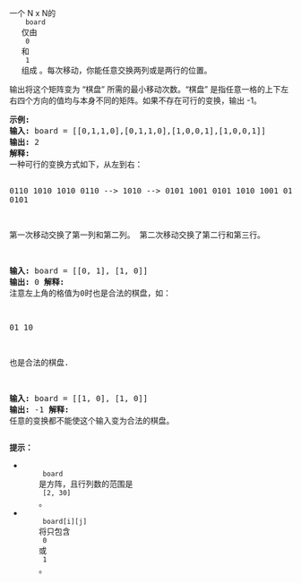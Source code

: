 <html>
 <body>
  <p>
   一个 N x N的
   <code>
    board
   </code>
   仅由
   <code>
    0
   </code>
   和
   <code>
    1
   </code>
   组成 。每次移动，你能任意交换两列或是两行的位置。
  </p>
  <p>
   输出将这个矩阵变为 “棋盘” 所需的最小移动次数。“棋盘” 是指任意一格的上下左右四个方向的值均与本身不同的矩阵。如果不存在可行的变换，输出 -1。
  </p>
  <pre><strong>示例:</strong>
<strong>输入:</strong> board = [[0,1,1,0],[0,1,1,0],[1,0,0,1],[1,0,0,1]]
<strong>输出:</strong> 2
<strong>解释:</strong>
一种可行的变换方式如下，从左到右：

0110     1010     1010
0110 --&gt; 1010 --&gt; 0101
1001     0101     1010
1001     0101     0101

第一次移动交换了第一列和第二列。
第二次移动交换了第二行和第三行。


<strong>输入:</strong> board = [[0, 1], [1, 0]]
<strong>输出:</strong> 0
<strong>解释:</strong>
注意左上角的格值为0时也是合法的棋盘，如：

01
10

也是合法的棋盘.

<strong>输入:</strong> board = [[1, 0], [1, 0]]
<strong>输出:</strong> -1
<strong>解释:</strong>
任意的变换都不能使这个输入变为合法的棋盘。
</pre>
  <p>
  </p>
  <p>
   <strong>
    提示：
   </strong>
  </p>
  <ul>
   <li>
    <code>
     board
    </code>
    是方阵，且行列数的范围是
    <code>
     [2, 30]
    </code>
    。
   </li>
   <li>
    <code>
     board[i][j]
    </code>
    将只包含
    <code>
     0
    </code>
    或
    <code>
     1
    </code>
    。
   </li>
  </ul>
 </body>
</html>